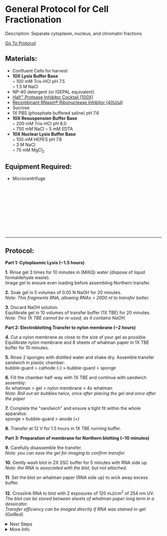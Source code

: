 General Protocol for Cell Fractionation
================================================================================
Description: Separate cytoplasm, nucleus, and chromatin fractions

[Go To Protocol](#protocol)

Materials:
--------------------------------------------------------------------------------
  * Confluent Cells for harvest 
  * **10X Lysis Buffer Base**  
    ◦ 100 mM Tris-HCl pH 7.5  
    ◦ 1.5 M NaCl
  * NP-40 detergent (or IGEPAL equivalent)
  * [Halt™ Protease Inhibitor Cocktail (100X)](https://www.thermofisher.com/order/catalog/product/78438)
  * [Recombinant RNasin® Ribonuclease Inhibitor (40U/µl)](https://www.promega.com/products/rna-analysis/rnase-inhibitor-rna-protection/rnasin-ribonuclease-inhibitor/?catNum=N2515)
  * Sucrose
  * 1X PBS (phosphate buffered saline) pH 7.6
  * **10X Resuspension Buffer Base**  
    ◦ 200 mM Tris-HCl pH 8.0  
    ◦ 750 mM NaCl
    ◦ 5 mM EDTA
  * **10X Nuclear Lysis Buffer Base**  
    ◦ 100 mM HEPES pH 7.6  
    ◦ 3 M NaCl  
    ◦ 75 mM MgCl<sub>2</sub>
    
Equipment Required:
--------------------------------------------------------------------------------
  * Microcentrifuge

<br/><br/><br/><br/><br/><br/><br/><br/><br/>
___
Protocol:
--------------------------------------------------------------------------------

**Part 1: Cytoplasmic Lysis (~1.5 hours)**  

**1.** Rinse gel 3 times for 10 minutes in (MilliQ) water (dispose of liquid formaldehyde waste). <br/> Image gel to ensure even loading before assembling Northern transfer.

**2.** Soak gel in 5 volumes of 0.05 N NaOH for 20 minutes. <br/> _Note: This fragments RNA, allowing RNAs > 2000 nt to transfer better._

**3.** Discard NaOH solution.<br/> Equilibrate gel in 10 volumes of transfer buffer (1X TBE) for 20 minutes. <br/> _Note: This 1X TBE cannot be re-used, as it contains NaOH._


**Part 2: Electroblotting Transfer to nylon membrane (~2 hours)** 

**4.** Cut a nylon membrane as close to the size of your gel as possible. <br/>Equilibrate nylon membrane and 8 sheets of whatman paper in 1X TBE buffer for 10 minutes.

**5.** Rinse 2 sponges with distilled water and shake dry. Assemble transfer sandwich in plastic chamber: <br/> bubble-guard > cathode (-) > bubble-guard > sponge

**6.** Fill the chamber half-way with 1X TBE and continue with sandwich assembly: <br/> 4x whatman > gel > nylon membrane > 4x whatman <br/>
_Note: Roll out air bubbles twice, once after placing the gel and once after the paper_

**7.** Complete the "sandwich" and ensure a tight fit within the whole apparatus: <br/> sponge > bubble-guard > anode (+)

**8.** Transfer at 12 V for 1.5 hours in 1X TBE running buffer.  


**Part 3: Preparation of membrane for Northern blotting (~10 minutes)** 

**9.** Carefully disassemble the transfer. <br/> _Note: you can save the gel for imaging to confirm transfer._ 

**10.** Gently wash blot in 2X SSC buffer for 5 minutes with RNA side up. <br/> _Note: the RNA is associated with the blot, but not attached._

**11.** Set the blot on whatman paper (RNA side up) to wick away excess buffer.  

**12.** Crosslink RNA to blot with 2 exposures of 120 mJ/cm<sup>2</sup> of 254 nm UV. <br/> _The blot can be stored between sheets of whatman paper long term in a dessicator._<br/> _Transfer efficiency can be imaged directly if RNA was stained in-gel (GelRed)._

<details>
  <summary>Next Steps</summary>

</p> <a href="./Near-IR-Northern.md">
Near-IR Northern </a>

</details>

<details>
  <summary>More Info</summary>

  <a href="https://doi.org/10.1006/bbrc.1997.7284">
Electroblotting with Idea Scientific</a>

</details>
